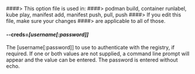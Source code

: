 ####> This option file is used in:
####>   podman build, container runlabel, kube play, manifest add, manifest push, pull, push
####> If you edit this file, make sure your changes
####> are applicable to all of those.
#### **--creds**=*[username[:password]]*

The [username[:password]] to use to authenticate with the registry, if required.
If one or both values are not supplied, a command line prompt will appear and the
value can be entered. The password is entered without echo.
